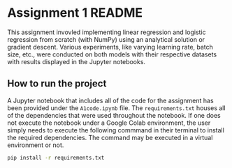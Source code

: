 # Assignment 1 README

This assignment invovled implementing linear regression and logistic regression from scratch (with NumPy) using an analytical solution or gradient descent. Various experiments, like varying learning rate, batch size, etc., were conducted on both models with their respective datasets with results displayed in the Jupyter notebooks.

## How to run the project

A Jupyter notebook that includes all of the code for the assignment has been provided under the `A1code.ipynb` file. The `requirements.txt` houses all of the dependencies that were used throughout the notebook. If one does not execute the notebook under a Google Colab environment, the user simply needs to execute the following commmand in their terminal to install the required dependencies. The command may be executed in a virtual environment or not.

```bash
pip install -r requirements.txt
```
